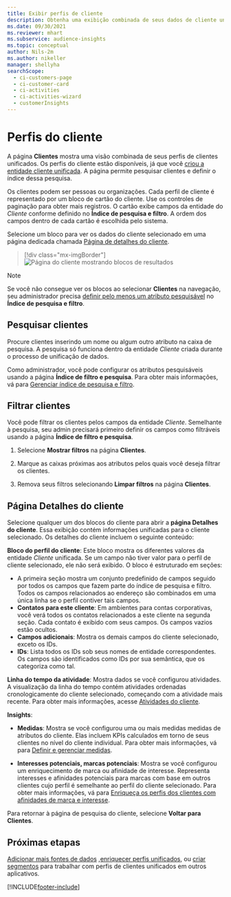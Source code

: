 ```yaml
---
title: Exibir perfis de cliente
description: Obtenha uma exibição combinada de seus dados de cliente unificados.
ms.date: 09/30/2021
ms.reviewer: mhart
ms.subservice: audience-insights
ms.topic: conceptual
author: Nils-2m
ms.author: nikeller
manager: shellyha
searchScope:
  - ci-customers-page
  - ci-customer-card
  - ci-activities
  - ci-activities-wizard
  - customerInsights
---
```


# <a name="customer-profiles"></a>Perfis do cliente

A página **Clientes** mostra uma visão combinada de seus perfis de clientes unificados. Os perfis do cliente estão disponíveis, já que você [criou a entidade cliente unificada](data-unification.md). A página permite pesquisar clientes e definir o índice dessa pesquisa.

Os clientes podem ser pessoas ou organizações. Cada perfil de cliente é representado por um bloco de cartão do cliente. Use os controles de paginação para obter mais registros. O cartão exibe campos da entidade do *Cliente* conforme definido no **Índice de pesquisa e filtro**. A ordem dos campos dentro de cada cartão é escolhida pelo sistema.

Selecione um bloco para ver os dados do cliente selecionado em uma página dedicada chamada [Página de detalhes do cliente](customer-profiles.md#customer-details-page).

> [!div class="mx-imgBorder"] 
> ![Página do cliente mostrando blocos de resultados](media/customers-page-result-tiles-B2C.png "Página do cliente mostrando blocos de resultados")

> [!NOTE]
> Se você não consegue ver os blocos ao selecionar **Clientes** na navegação, seu administrador precisa [definir pelo menos um atributo pesquisável](search-filter-index.md) no **Índice de pesquisa e filtro**.

## <a name="search-for-customers"></a>Pesquisar clientes

Procure clientes inserindo um nome ou algum outro atributo na caixa de pesquisa. A pesquisa só funciona dentro da entidade _Cliente_ criada durante o processo de unificação de dados.

Como administrador, você pode configurar os atributos pesquisáveis usando a página **Índice de filtro e pesquisa**. Para obter mais informações, vá para [Gerenciar índice de pesquisa e filtro](search-filter-index.md).

## <a name="filter-customers"></a>Filtrar clientes

Você pode filtrar os clientes pelos campos da entidade _Cliente_. Semelhante à pesquisa, seu admin precisará primeiro definir os campos como filtráveis usando a página **Índice de filtro e pesquisa**.

1. Selecione **Mostrar filtros** na página **Clientes**.

1. Marque as caixas próximas aos atributos pelos quais você deseja filtrar os clientes.

1. Remova seus filtros selecionando **Limpar filtros** na página **Clientes**.

## <a name="customer-details-page"></a>Página Detalhes do cliente

Selecione qualquer um dos blocos do cliente para abrir a **página Detalhes do cliente**. Essa exibição contém informações unificadas para o cliente selecionado. Os detalhes do cliente incluem o seguinte conteúdo:

**Bloco do perfil do cliente**: Este bloco mostra os diferentes valores da entidade _Cliente_ unificada. Se um campo não tiver valor para o perfil de cliente selecionado, ele não será exibido. O bloco é estruturado em seções:  
  - A primeira seção mostra um conjunto predefinido de campos seguido por todos os campos que fazem parte do índice de pesquisa e filtro. Todos os campos relacionados ao endereço são combinados em uma única linha se o perfil contiver tais campos. 
  - **Contatos para este cliente**: Em ambientes para contas corporativas, você verá todos os contatos relacionados a este cliente na segunda seção. Cada contato é exibido com seus campos. Os campos vazios estão ocultos.
  - **Campos adicionais**: Mostra os demais campos do cliente selecionado, exceto os IDs. 
  - **IDs**: Lista todos os IDs sob seus nomes de entidade correspondentes. Os campos são identificados como IDs por sua semântica, que os categoriza como tal.

**Linha do tempo da atividade**: Mostra dados se você configurou atividades. A visualização da linha do tempo contém atividades ordenadas cronologicamente do cliente selecionado, começando com a atividade mais recente. Para obter mais informações, acesse [Atividades do cliente](activities.md).

**Insights**:  
  - **Medidas**: Mostra se você configurou uma ou mais medidas medidas de atributos do cliente. Elas incluem KPIs calculados em torno de seus clientes no nível do cliente individual. Para obter mais informações, vá para [Definir e gerenciar medidas](measures.md).

  - **Interesses potenciais, marcas potenciais**: Mostra se você configurou um enriquecimento de marca ou afinidade de interesse. Representa interesses e afinidades potenciais para marcas com base em outros clientes cujo perfil é semelhante ao perfil do cliente selecionado. Para obter mais informações, vá para [Enriqueça os perfis dos clientes com afinidades de marca e interesse](enrichment-microsoft.md).

Para retornar à página de pesquisa do cliente, selecione **Voltar para Clientes**.

## <a name="next-steps"></a>Próximas etapas

[Adicionar mais fontes de dados](data-sources.md) ,[enriquecer perfis unificados](enrichment-hub.md), ou [criar segmentos](segments.md) para trabalhar com perfis de clientes unificados em outros aplicativos.


[!INCLUDE[footer-include](../includes/footer-banner.md)]
